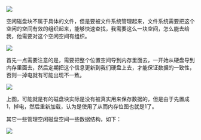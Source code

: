 ![](https://gitee.com/hxc8/images8/raw/master/img/202407191117163.jpg)

空闲磁盘块不属于具体的文件，但是要被文件系统管理起来，文件系统需要把这个空闲的空间有效的组织起来，能够快速查找，我需要这么一块空间，怎么能去给我，他需要对这个空闲空间有组织。

![](https://gitee.com/hxc8/images8/raw/master/img/202407191117537.jpg)

首先一点需要注意的是，需要把整个位置空间导到内存里面去，一开始从硬盘导到内存里面去，然后定期把这个信息更新到我们硬盘上去，才能保证数据的一致性，否则一掉电就有可能出现不一致。

![](https://gitee.com/hxc8/images8/raw/master/img/202407191117518.jpg)

上图，可能就是有的磁盘块实际是没有被真实用来保存数据的，但是由于先置成1，掉电，然后重新加载，认为是使用了从而内存位图也就是1了。

其它一些管理空闲磁盘空间一些数据结构，如下：

![](https://gitee.com/hxc8/images8/raw/master/img/202407191117529.jpg)